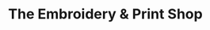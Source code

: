 ---
title: "The Embroidery & Print Shop"
url: /blackburn/the-embroidery-and-print-shop/
shop: copyshop
---